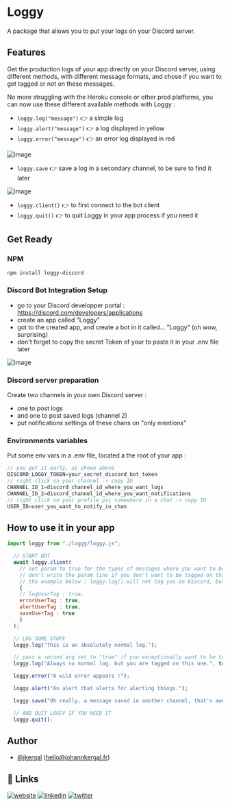 # Loggy
A package that allows you to put your logs on your Discord server.


## Features
Get the production logs of your app directly on your Discord server, using different methods, with different message formats, and chose if you want to get tagged or not on these messages. 

No more struggling with the Heroku console or other prod platforms, you can now use these different available methods with Loggy :

- `loggy.log("message")` 👉 a simple log
- `loggy.alert("message")` 👉 a log displayed in yellow
- `loggy.error("message")` 👉 an error log displayed in red

![image](https://johannkergal.fr/uploads-hosting/logs-loggy.png)

- `loggy.save` 👉 save a log in a secondary channel, to be sure to find it later

![image](https://johannkergal.fr/uploads-hosting/saved-log-loggy.png)

- `loggy.client()` 👉  to first connect to the bot client 
- `loggy.quit()` 👉  to quit Loggy in your app process if you need it



## Get Ready

### NPM
`npm install loggy-discord`

### Discord Bot Integration Setup
- go to your Discord developper portal : https://discord.com/developers/applications
- create an app called "Loggy"
- got to the created app, and create a bot in it called... "Loggy" (oh wow, surprising)
- don't forget to copy the secret Token of your to paste it in your .env file later

![image](https://johannkergal.fr/uploads-hosting/bot-token.png)

### Discord server preparation
Create two channels in your own Discord server : 
- one to post logs
- and one to post saved logs (channel 2) 
- put notifications settings of these chans on "only mentions"

### Environments variables
Put some env vars in a .env file, located a the root of your app :
```javascript
// you got it early, as shown above
DISCORD_LOGGY_TOKEN=your_secret_discord_bot_token 
// right click on your channel -> copy ID
CHANNEL_ID_1=discord_channel_id_where_you_want_logs
CHANNEL_ID_2=discord_channel_id_where_you_want_notifications
// right click on your profile pic somewhere in a chat -> copy ID
USER_ID=user_you_want_to_notify_in_chan
```

## How to use it in your app

```javascript
import loggy from "./loggy/loggy.js";

  // START BOT
  await loggy.client(
    // set param to true for the types of messages where you want to be tagged on Discord
    // don't write the param line if you don't want to be tagged on this type of message
    // the example below : loggy.log() will not tag you on Discord, but .error(), .alert() and .save() will
    {
    // logUserTag : true, 
    errorUserTag : true, 
    alertUserTag : true, 
    saveUserTag : true
    }
  );

  // LOG SOME STUFF
  loggy.log("This is an absolutely normal log.");

  // pass a second arg set to "true" if you exceptionally want to be tagged on this particular .log line
  loggy.log("Always so normal log, but you are tagged on this one.", true);

  loggy.error("A wild error appears !");

  loggy.alert("An alert that alerts for alerting things.");

  loggy.save("Oh really, a message saved in another channel, that's awesome !");

  // AND QUIT LOGGY IF YOU NEED IT
  loggy.quit();
```

## Author

- [@jkergal](https://github.com/jkergal) (hello@johannkergal.fr)


## 🔗 Links
[![website](https://img.shields.io/badge/my_website-000?style=for-the-badge&logo=ko-fi&logoColor=white)](https://johannkergal.fr/)
[![linkedin](https://img.shields.io/badge/linkedin-0A66C2?style=for-the-badge&logo=linkedin&logoColor=white)](https://www.linkedin.com/in/johannkergal)
[![twitter](https://img.shields.io/badge/twitter-1DA1F2?style=for-the-badge&logo=twitter&logoColor=white)](https://twitter.com/zetyd)
